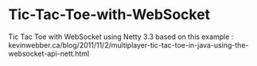Tic-Tac-Toe-with-WebSocket
==========================

Tic Tac Toe with WebSocket using Netty 3.3 based on this example : kevinwebber.ca/blog/2011/11/2/multiplayer-tic-tac-toe-in-java-using-the-websocket-api-nett.html